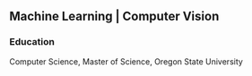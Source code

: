 ## Machine Learning | Computer Vision

### Education
Computer Science, Master of Science, Oregon State University



